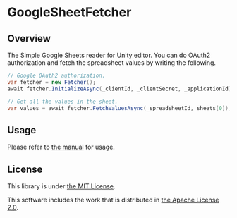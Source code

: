 # GoogleSheetFetcher

## Overview
The Simple Google Sheets reader for Unity editor.
You can do OAuth2 authorization and fetch the spreadsheet values by writing the following.

```cs
// Google OAuth2 authorization.
var fetcher = new Fetcher();
await fetcher.InitializeAsync(_clientId, _clientSecret, _applicationId);

// Get all the values in the sheet.
var values = await fetcher.FetchValuesAsync(_spreadsheetId, sheets[0]);
```

## Usage
Please refer to [the manual](https://haruma-k.github.io/GoogleSheetFetcher/manual/index.html) for usage.

## License
This library is under [the MIT License](https://opensource.org/licenses/mit-license.php).

This software includes the work that is distributed in [the Apache License 2.0](http://www.apache.org/licenses/LICENSE-2.0).
